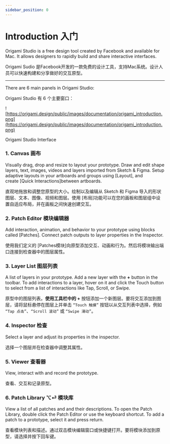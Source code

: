 ```yaml
---
sidebar_position: 0
---
```


# Introduction 入门

Origami Studio is a free design tool created by Facebook and available for Mac. It allows designers to rapidly build and share interactive interfaces.

Origami Sudio 是Facebook开发的一款免费的设计工具，支持Mac系统。设计人员可以快速构建和分享做好的交互原型。

---

There are 6 main panels in Origami Studio:

Origami Studio 有 6 个主要窗口：

![https://origami.design/public/images/documentation/origami_introduction.png](https://origami.design/public/images/documentation/origami_introduction.png)

Origami Studio Interface

### 1. Canvas 画布

Visually drag, drop and resize to layout your prototype. Draw and edit shape layers, text, images, videos and layers imported from Sketch & Figma. Setup adaptive layouts in your artboards and groups using [Layout], and create [Quick Interactions]between artboards.

直观地拖放和调整您原型的大小。绘制以及编辑从 Sketch 和 Figma 导入的形状图层、文本、图像、视频和图层。使用 [布局]功能可以在您的画板和图层组中设置自适应布局，并在画板之间快速创建交互。

### 2. Patch Editor 模块编辑器

Add interaction, animation, and behavior to your prototype using blocks called [Patches]. Connect patch outputs to layer properties in the Inspector.

使用我们定义的 [Patches模块]向原型添加交互、动画和行为。然后将模块输出端口连接到检查器中的图层属性。

### 3. Layer List 图层列表

A list of layers in your prototype. Add a new layer with the **+** button in the toolbar. To add interactions to a layer, hover on it and click the Touch button to select from a list of interactions like Tap, Scroll, or Swipe.

原型中的图层列表。**使用工具栏中的 +** 按钮添加一个新图层。要将交互添加到图层，请将鼠标悬停在图层上并单击 `“Touch 触摸”` 按钮以从交互列表中选择，例如 `“Tap 点击”`、`“Scroll 滚动”` 或 `“Swipe 滑动”`。

### 4. Inspector 检查

Select a layer and adjust its properties in the inspector.

选择一个图层并在检查器中调整其属性。

### 5. Viewer 查看器

View, interact with and record the prototype.

查看、交互和记录原型。

### 6. Patch Library ⌥⏎ 模块库

View a list of all patches and and their descriptions. To open the Patch Library, double click the Patch Editor or use the keyboard shortcut. To add a patch to a prototype, select it and press return.

查看模块列表和描述。通过双击模块编辑窗口或快捷键打开。要将模块添加到原型，请选择并按下回车键。
